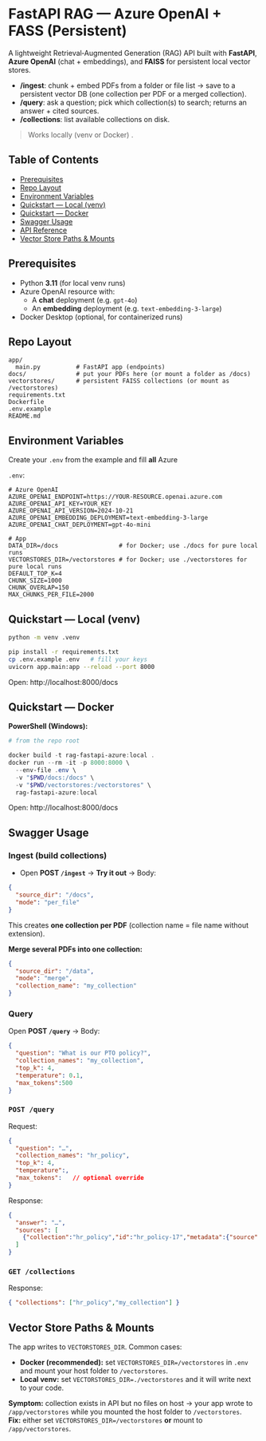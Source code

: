 
# FastAPI RAG — Azure OpenAI + FASS (Persistent)

A lightweight Retrieval‑Augmented Generation (RAG) API built with **FastAPI**, **Azure OpenAI** (chat + embeddings), and **FAISS** for persistent local vector stores.

- **/ingest**: chunk + embed PDFs from a folder or file list → save to a persistent vector DB (one collection per PDF or a merged collection).
- **/query**: ask a question; pick which collection(s) to search; returns an answer + cited sources.
- **/collections**: list available collections on disk.

> Works locally (venv or Docker) .


## Table of Contents
- [Prerequisites](#prerequisites)
- [Repo Layout](#repo-layout)
- [Environment Variables](#environment-variables)
- [Quickstart — Local (venv)](#quickstart--local-venv)
- [Quickstart — Docker](#quickstart--docker)
- [Swagger Usage](#swagger-usage)
- [API Reference](#api-reference)
- [Vector Store Paths & Mounts](#vector-store-paths--mounts)

## Prerequisites
- Python **3.11** (for local venv runs)
- Azure OpenAI resource with:
  - A **chat** deployment (e.g. `gpt-4o`)
  - An **embedding** deployment (e.g. `text-embedding-3-large`)
- Docker Desktop (optional, for containerized runs)


## Repo Layout
```
app/
  main.py          # FastAPI app (endpoints)
docs/              # put your PDFs here (or mount a folder as /docs)
vectorstores/      # persistent FAISS collections (or mount as /vectorstores)
requirements.txt
Dockerfile
.env.example
README.md
```


## Environment Variables
Create your `.env` from the example and fill **all** Azure 

`.env`:
```
# Azure OpenAI
AZURE_OPENAI_ENDPOINT=https://YOUR-RESOURCE.openai.azure.com
AZURE_OPENAI_API_KEY=YOUR_KEY
AZURE_OPENAI_API_VERSION=2024-10-21
AZURE_OPENAI_EMBEDDING_DEPLOYMENT=text-embedding-3-large
AZURE_OPENAI_CHAT_DEPLOYMENT=gpt-4o-mini

# App
DATA_DIR=/docs                 # for Docker; use ./docs for pure local runs
VECTORSTORES_DIR=/vectorstores # for Docker; use ./vectorstores for pure local runs
DEFAULT_TOP_K=4
CHUNK_SIZE=1000
CHUNK_OVERLAP=150
MAX_CHUNKS_PER_FILE=2000
```


## Quickstart — Local (venv)

```bash
python -m venv .venv

pip install -r requirements.txt
cp .env.example .env   # fill your keys
uvicorn app.main:app --reload --port 8000
```
Open: http://localhost:8000/docs


## Quickstart — Docker

**PowerShell (Windows):**
```powershell
# from the repo root

docker build -t rag-fastapi-azure:local .
docker run --rm -it -p 8000:8000 \
  --env-file .env \
  -v "$PWD/docs:/docs" \
  -v "$PWD/vectorstores:/vectorstores" \
  rag-fastapi-azure:local
```

Open: http://localhost:8000/docs


## Swagger Usage

### Ingest (build collections)
- Open **POST `/ingest`** → **Try it out** → Body:
```json
{
  "source_dir": "/docs",
  "mode": "per_file"
}
```
This creates **one collection per PDF** (collection name = file name without extension).

**Merge several PDFs into one collection:**
```json
{
  "source_dir": "/data",
  "mode": "merge",
  "collection_name": "my_collection"
}
```

### Query
Open **POST `/query`** → Body:
```json
{
  "question": "What is our PTO policy?",
  "collection_names": "my_collection",
  "top_k": 4,
  "temperature": 0.1,
  "max_tokens":500 
}
```

### `POST /query`
Request:
```json
{
  "question": "…",
  "collection_names": "hr_policy",
  "top_k": 4,
  "temperature":,
  "max_tokens":   // optional override
}
```
Response:
```json
{
  "answer": "…",
  "sources": [
    {"collection":"hr_policy","id":"hr_policy-17","metadata":{"source":"/data/hr_policy.pdf","chunk_index":17}}
  ]
}
```

### `GET /collections`
Response:
```json
{ "collections": ["hr_policy","my_collection"] }
```

## Vector Store Paths & Mounts

The app writes to `VECTORSTORES_DIR`. Common cases:

- **Docker (recommended):** set `VECTORSTORES_DIR=/vectorstores` in `.env` and mount your host folder to `/vectorstores`.
- **Local venv:** set `VECTORSTORES_DIR=./vectorstores` and it will write next to your code.

**Symptom:** collection exists in API but no files on host → your app wrote to `/app/vectorstores` while you mounted the host folder to `/vectorstores`.  
**Fix:** either set `VECTORSTORES_DIR=/vectorstores` **or** mount to `/app/vectorstores`.

